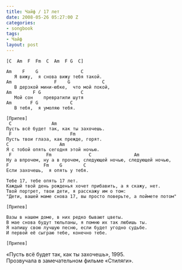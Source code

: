 ```yaml
---
title: Чайф / 17 лет
date: 2008-05-26 05:27:00 Z
categories:
- songbook
tags:
- Чайф
layout: post
---
```


	[C  Am  F  Fm  C  Am  F G  C]
	
	Am    F    G                C
	   Я вижу,  я снова вижу тебя такой.
	Am                F    G            C
	   В дерзкой мини-юбке,  что мой покой,
	Am        F G               C
	   Мой сон    превратили шутя
	Am       F G            C
	   В тебя,  я умоляю тебя.
	
	[Припев]
	 C               Am
	Пусть всё будет так, как ты захочешь.
	 F                      Fm
	Пусть твои глаза, как прежде, горят.
	C                   Am
	Я с тобой опять сегодня этой ночью.
	 F             Fm              C                Am
	Ну а впрочем, ну а в прочем, следующей ночью, следующей ночью,
	F             Fm    G        C
	Если захочешь,  я опять у тебя.
	
	Тебе 17, тебе опять 17 лет.
	Каждый твой день рожденья хочет прибавить, а я скажу, нет.
	Твой портрет, твои дети, я расскажу им о том:
	"Дети, вашей маме снова 17, вы просто поверьте, а поймете потом"
	
	[Припев]
	
	Вазы в нашем доме, в них редко бывают цветы.
	В мае снова будут тюльпаны, я помню их так любишь ты.
	Я напишу свою лучшую песню, если будет угодно судьбе.
	И первой её сыграю тебе, конечно тебе.
	
	[Припев]

«Пусть всё будет так, как ты захочешь», 1995.  
Прозвучала в замечательном фильме «Стиляги».


